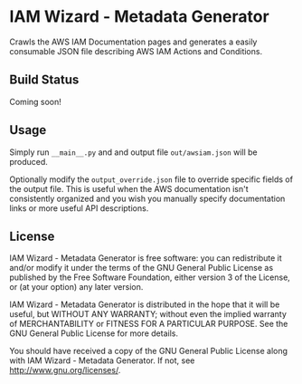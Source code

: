 # IAM Wizard - Metadata Generator

Crawls the AWS IAM Documentation pages and generates a easily consumable JSON file describing AWS IAM Actions and
Conditions.

## Build Status

Coming soon!

## Usage

Simply run `__main__.py` and and output file `out/awsiam.json` will be produced.

Optionally modify the `output_override.json` file to override specific fields of the output file. This is useful when
the AWS documentation isn't consistently organized and you wish you manually specify documentation links or more useful
API descriptions.

## License

IAM Wizard - Metadata Generator is free software: you can redistribute it and/or modify it under the terms of the GNU General Public License as published by the Free Software Foundation, either version 3 of the License, or (at your option) any later version.

IAM Wizard - Metadata Generator is distributed in the hope that it will be useful, but WITHOUT ANY WARRANTY; without even the implied warranty of MERCHANTABILITY or FITNESS FOR A PARTICULAR PURPOSE.  See the GNU General Public License for more details.

You should have received a copy of the GNU General Public License along with IAM Wizard - Metadata Generator.  If not, see <http://www.gnu.org/licenses/>.